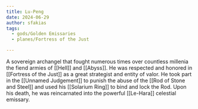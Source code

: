 ```yaml
---
title: Lu-Peng
date: 2024-06-29
author: sfakias
tags:
  - gods/Golden Emissaries
  - planes/Fortress of the Just

---
```


A sovereign archangel that fought numerous times over countless millenia the fiend armies of [[Hell]] and [[Abyss]]. He was respected and honored in [[Fortress of the Just]] as a great strategist and entity of valor. He took part in the [[Unnamed Judgement]] to punish the abuse of the [[Rod of Stone and Steel]] and used his [[Solarium Ring]] to bind and lock the Rod. Upon his death, he was reincarnated into the powerful [[Le-Hara]] celestial emissary.